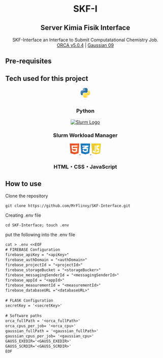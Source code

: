 <div align="center">
<h1>SKF-I</h1>
<h2>Server Kimia Fisik Interface</h2>
<p>SKF-Interface an Interface to Submit Computatational Chemistry Job.<br>
<a href="https://orcaforum.kofo.mpg.de/">ORCA v5.0.4</a> | <a href="https://gaussian.com/">Gaussian 09</a> 
</p>
</div>

## Pre-requisites

## Tech used for this project

<div align="center">
<p>
  <a href="https://www.python.org/">
    <img alt="Python Logo" src="./images/python-logo.svg" width="30">
  </a> <h3>Python</h3>
</p>

<p>
  <a href="https://www.schedmd.com/">
    <img alt="Slurm Logo" src="./images/slurm-logo.svg" width="30">
  </a> <h3>Slurm Workload Manager</h3>
</p>

<p>
  <a href="/">
    <img alt="HTML Logo" src="./images/html-logo.svg" width="30">
  </a>
  <a href="/">
    <img alt="CSS Logo" src="./images/css-logo.svg" width="30">
  </a>
  <a href="/">
    <img alt="JS Logo" src="./images/javascript-logo.svg" width="30">
  </a> <h3>HTML・CSS・JavaScript</h3>
</p>

</div>

## How to use

Clone the repository

```console
git clone https://github.com/MrFlinxy/SKF-Interface.git
```

Creating .env file

```console
cd SKF-Interface; touch .env
```

put the following into the .env file

```
cat > .env <<EOF
# FIREBASE Configuration
firebase_apiKey = "<apiKey>"
firebase_authDomain = "<authDomain>"
firebase_projectId = "<projectId>"
firebase_storageBucket = "<storageBucker>"
firebase_messagingSenderId = "<messagingSenderId>"
firebase_appId = "<appId>"
firebase_measurementId = "<measurementId>"
firebase_databaseURL ="<databaseURL>"

# FLASK Configuration
secretKey = '<secretKey>'

# Software paths
orca_fullPath = '<orca_fullPath>'
orca_cpus_per_job= '<orca_cpu>'
gaussian_fullPath = '<gaussian_fullPath>'
gaussian_cpus_per_job= '<gaussian_cpu>'
GAUSS_EXEDIR='<GAUSS_EXEDIR>'
GAUSS_SCRDIR='<GAUSS_SCRDIR>'
EOF
```
